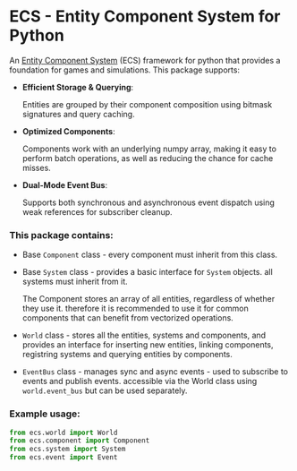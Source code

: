 # ECS - Entity Component System for Python

An [Entity Component System](https://en.wikipedia.org/wiki/Entity_component_system) (ECS) framework for python that provides a foundation for games and simulations.
This package supports:

- **Efficient Storage & Querying**:
    
    Entities are grouped by their component composition using bitmask signatures and query caching.

- **Optimized Components**:

    Components work with an underlying numpy array, making it easy to perform batch operations, as well as reducing the chance for cache misses.

- **Dual-Mode Event Bus**:

    Supports both synchronous and asynchronous event dispatch using weak references for subscriber cleanup.


### This package contains:

- Base `Component` class - every component must inherit from this class.
- Base `System` class - provides a basic interface for `System` objects. all systems must inherit from it.
    
    The Component stores an array of all entities, regardless of whether they use it. therefore it is recommended to use it for common components that can benefit from vectorized operations.
- `World` class - stores all the entities, systems and components, and provides an interface for inserting new entities, linking components, registring systems
    and querying entities by components.
- `EventBus` class - manages sync and async events - used to subscribe to events and publish events. accessible via the World class using `world.event_bus` but can be used separately.


### Example usage:

```python
from ecs.world import World
from ecs.component import Component
from ecs.system import System
from ecs.event import Event

```